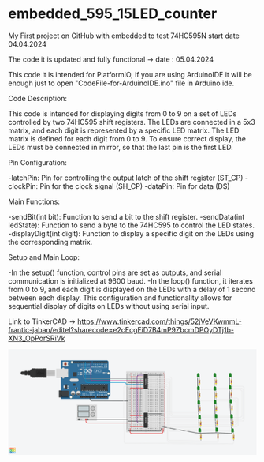 # embedded_595_15LED_counter
My First project on GitHub with embedded to test 74HC595N start date 04.04.2024

The code it is updated and fully functional -> date : 05.04.2024

This code it is intended for PlatformIO, if you are using ArduinoIDE it will be enough just to open "CodeFile-for-ArduinoIDE.ino" file in Arduino ide.

Code Description:

This code is intended for displaying digits from 0 to 9 on a set of LEDs controlled by two 74HC595 shift registers. The LEDs are connected in a 5x3 matrix, and each digit is represented by a specific LED matrix. The LED matrix is defined for each digit from 0 to 9. To ensure correct display, the LEDs must be connected in mirror, so that the last pin is the first LED.

Pin Configuration:

-latchPin: Pin for controlling the output latch of the shift register (ST_CP)
-clockPin: Pin for the clock signal (SH_CP)
-dataPin: Pin for data (DS)

Main Functions:

-sendBit(int bit): Function to send a bit to the shift register.
-sendData(int ledState): Function to send a byte to the 74HC595 to control the LED states.
-displayDigit(int digit): Function to display a specific digit on the LEDs using the corresponding matrix.

Setup and Main Loop:

-In the setup() function, control pins are set as outputs, and serial communication is initialized at 9600 baud.
-In the loop() function, it iterates from 0 to 9, and each digit is displayed on the LEDs with a delay of 1 second between each display.
This configuration and functionality allows for sequential display of digits on LEDs without using serial input.



Link to TinkerCAD -> https://www.tinkercad.com/things/52jVeVKwmmL-frantic-jaban/editel?sharecode=e2cEcgFiD7B4mP9ZbcmDPOyDTj1b-XN3_OpPorSRiVk




![](Design-picture.png)




